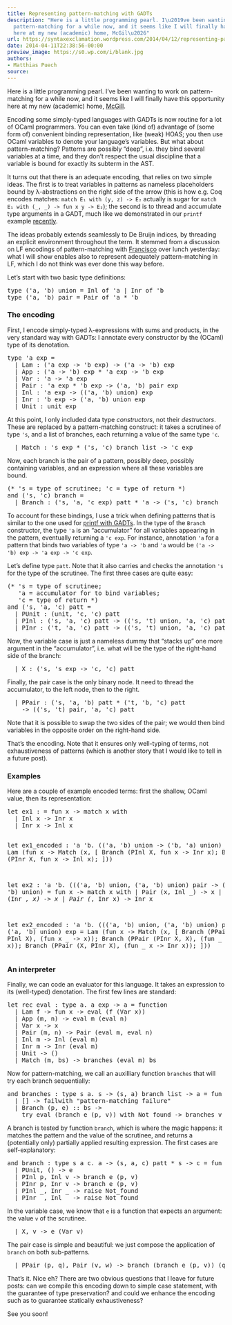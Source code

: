 ```yaml
---
title: Representing pattern-matching with GADTs
description: "Here is a little programming pearl. I\u2019ve been wanting to work on
  pattern-matching for a while now, and it seems like I will finally have this opportunity
  here at my new (academic) home, McGil\u2026"
url: https://syntaxexclamation.wordpress.com/2014/04/12/representing-pattern-matching-with-gadts/
date: 2014-04-11T22:38:56-00:00
preview_image: https://s0.wp.com/i/blank.jpg
authors:
- Matthias Puech
source:
---
```


<p>Here is a little programming pearl. I’ve been wanting to work on pattern-matching for a while now, and it seems like I will finally have this opportunity here at my new (academic) home, <a href="http://cs.mcgill.ca/">McGill</a>.</p>
<p>Encoding some simply-typed languages with GADTs is now routine for a lot of OCaml programmers. You can even take (kind of) advantage of (some form of) convenient binding representation, like (weak) HOAS; you then use OCaml variables to denote your language’s variables. But what about pattern-matching? Patterns are possibly “deep”, i.e. they bind several variables at a time, and they don’t respect the usual discipline that a variable is bound for exactly its subterm in the AST.</p>
<p>It turns out that there is an adequate encoding, that relies on two simple ideas. The first is to treat variables in patterns as nameless placeholders bound by λ-abstractions on the right side of the arrow (this is how e.g. Coq encodes matches: <code>match E₁ with (y, z) -&gt; E₂</code> actually is sugar for <code>match E₁ with (_, _) -&gt; fun x y -&gt; E₂</code>); the second is to thread and accumulate type arguments in a GADT, much like we demonstrated in our <code>printf</code> example <a href="https://syntaxexclamation.wordpress.com/2014/02/14/update-on-typeful-normalization-by-evaluation/">recently</a>.</p>
<p>The ideas probably extends seamlessly to De Bruijn indices, by threading an explicit environment throughout the term. It stemmed from a discussion on LF encodings of pattern-matching with <a href="http://www.cs.mcgill.ca/~fferre8/">Francisco</a> over lunch yesterday: what I will show enables also to represent adequately pattern-matching in LF, which I do not think was ever done this way before.</p>
<p><span></span></p>
<p>Let’s start with two basic type definitions:</p>
<pre class="brush: fsharp; title: ; notranslate">type ('a, 'b) union = Inl of 'a | Inr of 'b
type ('a, 'b) pair = Pair of 'a * 'b
</pre>
<h3>The encoding</h3>
<p>First, I encode simply-typed λ-expressions with sums and products, in the very standard way with GADTs: I annotate every constructor by the (OCaml) type of its denotation.</p>
<pre class="brush: fsharp; title: ; notranslate">type 'a exp =
  | Lam : ('a exp -&gt; 'b exp) -&gt; ('a -&gt; 'b) exp
  | App : ('a -&gt; 'b) exp * 'a exp -&gt; 'b exp
  | Var : 'a -&gt; 'a exp
  | Pair : 'a exp * 'b exp -&gt; ('a, 'b) pair exp
  | Inl : 'a exp -&gt; (('a, 'b) union) exp
  | Inr : 'b exp -&gt; ('a, 'b) union exp
  | Unit : unit exp
</pre>
<p>At this point, I only included data type <i>constructors</i>, not their <i>destructors</i>. These are replaced by a pattern-matching construct: it takes a scrutinee of type <code>'s</code>, and a list of branches, each returning a value of the same type <code>'c</code>.</p>
<pre class="brush: fsharp; title: ; notranslate">  | Match : 's exp * ('s, 'c) branch list -&gt; 'c exp
</pre>
<p>Now, each branch is the pair of a pattern, possibly deep, possibly containing variables, and an expression where all these variables are bound.</p>
<pre class="brush: fsharp; title: ; notranslate">(* 's = type of scrutinee; 'c = type of return *)
and ('s, 'c) branch =
  | Branch : ('s, 'a, 'c exp) patt * 'a -&gt; ('s, 'c) branch
</pre>
<p>To account for these bindings, I use a trick when defining patterns that is similar to the one used for <a href="http://caml.inria.fr/mantis/view.php?id=6017">printf with GADTs</a>. In the type of the <code>Branch</code> constructor, the type <code>'a</code> is an “accumulator” for all variables appearing in the pattern, eventually returning a <code>'c exp</code>. For instance, annotation <code>'a</code> for a pattern that binds two variables of type <code>'a -&gt; 'b</code> and <code>'a</code> would be <code>('a -&gt; 'b) exp -&gt; 'a exp -&gt; 'c exp</code>.</p>
<p>Let’s define type <code>patt</code>. Note that it also carries and checks the annotation <code>'s</code> for the type of the scrutinee. The first three cases are quite easy:</p>
<pre class="brush: fsharp; title: ; notranslate">(* 's = type of scrutinee;
   'a = accumulator for to bind variables;
   'c = type of return *)
and ('s, 'a, 'c) patt =
  | PUnit : (unit, 'c, 'c) patt
  | PInl : ('s, 'a, 'c) patt -&gt; (('s, 't) union, 'a, 'c) patt
  | PInr : ('t, 'a, 'c) patt -&gt; (('s, 't) union, 'a, 'c) patt
</pre>
<p>Now, the variable case is just a nameless dummy that “stacks up” one more argument in the “accumulator”, i.e. what will be the type of the right-hand side of the branch:</p>
<pre class="brush: fsharp; title: ; notranslate">  | X : ('s, 's exp -&gt; 'c, 'c) patt
</pre>
<p>Finally, the pair case is the only binary node. It need to thread the accumulator, to the left node, then to the right.</p>
<pre class="brush: fsharp; title: ; notranslate">  | PPair : ('s, 'a, 'b) patt * ('t, 'b, 'c) patt 
    -&gt; (('s, 't) pair, 'a, 'c) patt
</pre>
<p>Note that it is possible to swap the two sides of the pair; we would then bind variables in the opposite order on the right-hand side.</p>
<p>That’s the encoding. Note that it ensures only well-typing of terms, not exhaustiveness of patterns (which is another story that I would like to tell in a future post).</p>
<h3>Examples</h3>
<p>Here are a couple of example encoded terms: first the shallow, OCaml value, then its representation:</p>
<pre class="brush: fsharp; title: ; notranslate">let ex1 : = fun x -&gt; match x with
  | Inl x -&gt; Inr x
  | Inr x -&gt; Inl x

let ex1_encoded : 'a 'b. (('a, 'b) union -&gt; ('b, 'a) union) exp =
  Lam (fun x -&gt; Match (x, [
      Branch (PInl X, fun x -&gt; Inr x);
      Branch (PInr X, fun x -&gt; Inl x);
    ]))

let ex2 : 'a 'b. ((('a, 'b) union, ('a, 'b) union) pair
    -&gt; ('a, 'b) union) =
  fun x -&gt; match x with
    | Pair (x, Inl _) -&gt; x
    | Pair (Inr _, x) -&gt; x
    | Pair (_, Inr x) -&gt; Inr x

let ex2_encoded : 'a 'b. ((('a, 'b) union, ('a, 'b) union) pair 
    -&gt; ('a, 'b) union) exp =
  Lam (fun x -&gt; Match (x, [
      Branch (PPair (X, PInl X), (fun x _ -&gt; x));
      Branch (PPair (PInr X, X), (fun _ x -&gt; x));
      Branch (PPair (X, PInr X), (fun _ x -&gt; Inr x));
    ]))
</pre>
<h3>An interpreter</h3>
<p>Finally, we can code an evaluator for this language. It takes an expression to its (well-typed) denotation. The first few lines are standard:</p>
<pre class="brush: fsharp; title: ; notranslate">let rec eval : type a. a exp -&gt; a = function
  | Lam f -&gt; fun x -&gt; eval (f (Var x))
  | App (m, n) -&gt; eval m (eval n)
  | Var x -&gt; x
  | Pair (m, n) -&gt; Pair (eval m, eval n)
  | Inl m -&gt; Inl (eval m)
  | Inr m -&gt; Inr (eval m)
  | Unit -&gt; ()
  | Match (m, bs) -&gt; branches (eval m) bs
</pre>
<p>Now for pattern-matching, we call an auxilliary function <code>branches</code> that will try each branch sequentially:</p>
<pre class="brush: fsharp; title: ; notranslate">and branches : type s a. s -&gt; (s, a) branch list -&gt; a = fun v -&gt; function
  | [] -&gt; failwith "pattern-matching failure"
  | Branch (p, e) :: bs -&gt; 
    try eval (branch e (p, v)) with Not_found -&gt; branches v bs
</pre>
<p>A branch is tested by function <code>branch</code>, which is where the magic happens: it matches the pattern and the value of the scrutinee, and returns a (potentially only) partially applied resulting expression. The first cases are self-explanatory:</p>
<pre class="brush: fsharp; title: ; notranslate">and branch : type s a c. a -&gt; (s, a, c) patt * s -&gt; c = fun e -&gt; function
  | PUnit, () -&gt; e
  | PInl p, Inl v -&gt; branch e (p, v)
  | PInr p, Inr v -&gt; branch e (p, v)
  | PInl _, Inr _ -&gt; raise Not_found
  | PInr _, Inl _ -&gt; raise Not_found
</pre>
<p>In the variable case, we know that <code>e</code> is a function that expects an argument: the value <code>v</code> of the scrutinee.</p>
<pre class="brush: fsharp; title: ; notranslate">  | X, v -&gt; e (Var v)
</pre>
<p>The pair case is simple and beautiful: we just compose the application of <code>branch</code> on both sub-patterns.</p>
<pre class="brush: fsharp; title: ; notranslate">  | PPair (p, q), Pair (v, w) -&gt; branch (branch e (p, v)) (q, w)
</pre>
<p>That’s it. Nice eh? There are two obvious questions that I leave for future posts: can we compile this encoding down to simple case statement, with the guarantee of type preservation? and could we enhance the encoding such as to guarantee statically exhaustiveness?</p>
<p>See you soon!</p>

